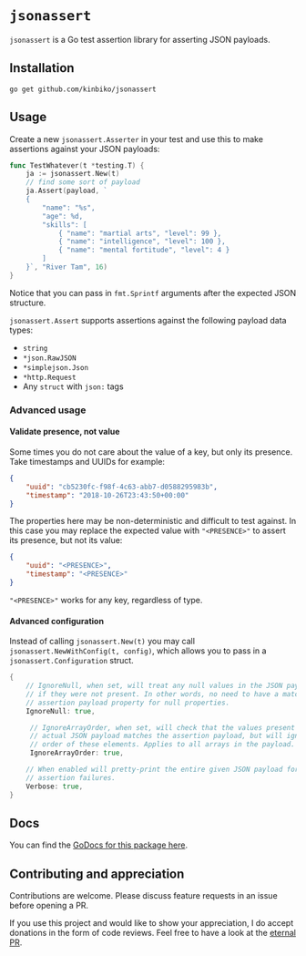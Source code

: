 # `jsonassert`

`jsonassert` is a Go test assertion library for asserting JSON payloads.

## Installation

```
go get github.com/kinbiko/jsonassert
```

## Usage

Create a new `jsonassert.Asserter` in your test and use this to make assertions against your JSON payloads:

```go
func TestWhatever(t *testing.T) {
    ja := jsonassert.New(t)
    // find some sort of payload
    ja.Assert(payload, `
    {
        "name": "%s",
        "age": %d,
        "skills": [
            { "name": "martial arts", "level": 99 },
            { "name": "intelligence", "level": 100 },
            { "name": "mental fortitude", "level": 4 }
        ]
    }`, "River Tam", 16)
}
```

Notice that you can pass in `fmt.Sprintf` arguments after the expected JSON structure.

`jsonassert.Assert` supports assertions against the following payload data types:

- `string`
- `*json.RawJSON`
- `*simplejson.Json`
- `*http.Request`
- Any `struct` with `json:` tags

### Advanced usage

#### Validate presence, not value

Some times you do not care about the value of a key, but only its presence. Take timestamps and UUIDs for example:

```json
{
    "uuid": "cb5230fc-f98f-4c63-abb7-d0588295983b",
    "timestamp": "2018-10-26T23:43:50+00:00"
}
```

The properties here may be non-deterministic and difficult to test against.
In this case you may replace the expected value with `"<PRESENCE>"` to assert its presence, but not its value:

```json
{
    "uuid": "<PRESENCE>",
    "timestamp": "<PRESENCE>"
}
```

`"<PRESENCE>"` works for any key, regardless of type.

#### Advanced configuration

Instead of calling `jsonassert.New(t)` you may call `jsonassert.NewWithConfig(t, config)`, which allows you to pass in a `jsonassert.Configuration` struct.

```go
{
    // IgnoreNull, when set, will treat any null values in the JSON payload as
    // if they were not present. In other words, no need to have a matching
    // assertion payload property for null properties.
    IgnoreNull: true,

     // IgnoreArrayOrder, when set, will check that the values present in the
     // actual JSON payload matches the assertion payload, but will ignore the
     // order of these elements. Applies to all arrays in the payload.
     IgnoreArrayOrder: true,

    // When enabled will pretty-print the entire given JSON payload for any
    // assertion failures.
    Verbose: true,
}
```

## Docs

You can find the [GoDocs for this package here](https://godoc.org/github.com/kinbiko/jsonassert).

## Contributing and appreciation

Contributions are welcome. Please discuss feature requests in an issue before opening a PR.

If you use this project and would like to show your appreciation, I do accept donations in the form of code reviews. Feel free to have a look at the [eternal PR](https://github.com/kinbiko/jsonassert/pull/1).
